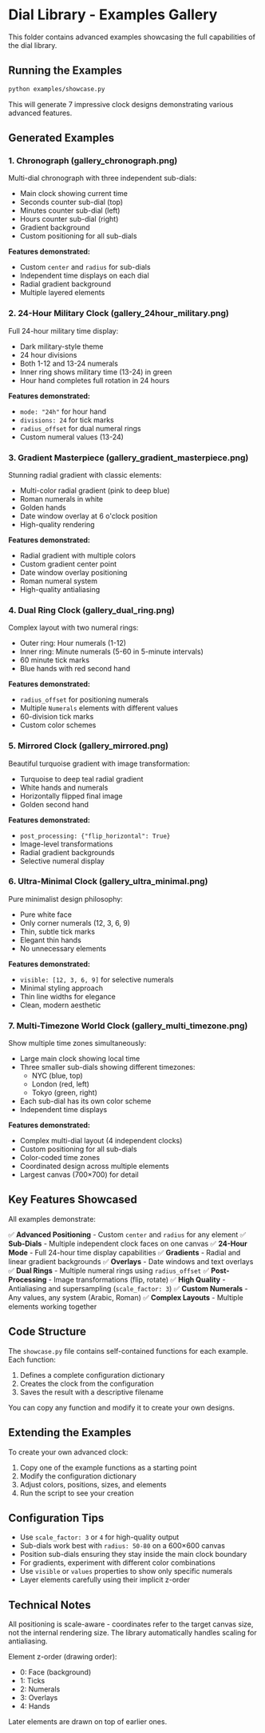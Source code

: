 # Dial Library - Examples Gallery

This folder contains advanced examples showcasing the full capabilities of the dial library.

## Running the Examples

```bash
python examples/showcase.py
```

This will generate 7 impressive clock designs demonstrating various advanced features.

## Generated Examples

### 1. Chronograph (gallery_chronograph.png)
Multi-dial chronograph with three independent sub-dials:
- Main clock showing current time
- Seconds counter sub-dial (top)
- Minutes counter sub-dial (left)
- Hours counter sub-dial (right)
- Gradient background
- Custom positioning for all sub-dials

**Features demonstrated:**
- Custom `center` and `radius` for sub-dials
- Independent time displays on each dial
- Radial gradient background
- Multiple layered elements

### 2. 24-Hour Military Clock (gallery_24hour_military.png)
Full 24-hour military time display:
- Dark military-style theme
- 24 hour divisions
- Both 1-12 and 13-24 numerals
- Inner ring shows military time (13-24) in green
- Hour hand completes full rotation in 24 hours

**Features demonstrated:**
- `mode: "24h"` for hour hand
- `divisions: 24` for tick marks
- `radius_offset` for dual numeral rings
- Custom numeral values (13-24)

### 3. Gradient Masterpiece (gallery_gradient_masterpiece.png)
Stunning radial gradient with classic elements:
- Multi-color radial gradient (pink to deep blue)
- Roman numerals in white
- Golden hands
- Date window overlay at 6 o'clock position
- High-quality rendering

**Features demonstrated:**
- Radial gradient with multiple colors
- Custom gradient center point
- Date window overlay positioning
- Roman numeral system
- High-quality antialiasing

### 4. Dual Ring Clock (gallery_dual_ring.png)
Complex layout with two numeral rings:
- Outer ring: Hour numerals (1-12)
- Inner ring: Minute numerals (5-60 in 5-minute intervals)
- 60 minute tick marks
- Blue hands with red second hand

**Features demonstrated:**
- `radius_offset` for positioning numerals
- Multiple `Numerals` elements with different values
- 60-division tick marks
- Custom color schemes

### 5. Mirrored Clock (gallery_mirrored.png)
Beautiful turquoise gradient with image transformation:
- Turquoise to deep teal radial gradient
- White hands and numerals
- Horizontally flipped final image
- Golden second hand

**Features demonstrated:**
- `post_processing: {"flip_horizontal": True}`
- Image-level transformations
- Radial gradient backgrounds
- Selective numeral display

### 6. Ultra-Minimal Clock (gallery_ultra_minimal.png)
Pure minimalist design philosophy:
- Pure white face
- Only corner numerals (12, 3, 6, 9)
- Thin, subtle tick marks
- Elegant thin hands
- No unnecessary elements

**Features demonstrated:**
- `visible: [12, 3, 6, 9]` for selective numerals
- Minimal styling approach
- Thin line widths for elegance
- Clean, modern aesthetic

### 7. Multi-Timezone World Clock (gallery_multi_timezone.png)
Show multiple time zones simultaneously:
- Large main clock showing local time
- Three smaller sub-dials showing different timezones:
  - NYC (blue, top)
  - London (red, left)
  - Tokyo (green, right)
- Each sub-dial has its own color scheme
- Independent time displays

**Features demonstrated:**
- Complex multi-dial layout (4 independent clocks)
- Custom positioning for all sub-dials
- Color-coded time zones
- Coordinated design across multiple elements
- Largest canvas (700×700) for detail

## Key Features Showcased

All examples demonstrate:

✅ **Advanced Positioning** - Custom `center` and `radius` for any element
✅ **Sub-Dials** - Multiple independent clock faces on one canvas
✅ **24-Hour Mode** - Full 24-hour time display capabilities
✅ **Gradients** - Radial and linear gradient backgrounds
✅ **Overlays** - Date windows and text overlays
✅ **Dual Rings** - Multiple numeral rings using `radius_offset`
✅ **Post-Processing** - Image transformations (flip, rotate)
✅ **High Quality** - Antialiasing and supersampling (`scale_factor: 3`)
✅ **Custom Numerals** - Any values, any system (Arabic, Roman)
✅ **Complex Layouts** - Multiple elements working together

## Code Structure

The `showcase.py` file contains self-contained functions for each example. Each function:
1. Defines a complete configuration dictionary
2. Creates the clock from the configuration
3. Saves the result with a descriptive filename

You can copy any function and modify it to create your own designs.

## Extending the Examples

To create your own advanced clock:

1. Copy one of the example functions as a starting point
2. Modify the configuration dictionary
3. Adjust colors, positions, sizes, and elements
4. Run the script to see your creation

## Configuration Tips

- Use `scale_factor: 3` or `4` for high-quality output
- Sub-dials work best with `radius: 50-80` on a 600×600 canvas
- Position sub-dials ensuring they stay inside the main clock boundary
- For gradients, experiment with different color combinations
- Use `visible` or `values` properties to show only specific numerals
- Layer elements carefully using their implicit z-order

## Technical Notes

All positioning is scale-aware - coordinates refer to the target canvas size, not the internal rendering size. The library automatically handles scaling for antialiasing.

Element z-order (drawing order):
- 0: Face (background)
- 1: Ticks
- 2: Numerals
- 3: Overlays
- 4: Hands

Later elements are drawn on top of earlier ones.
